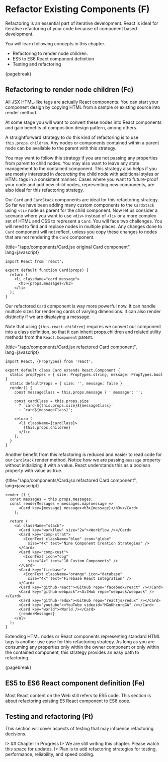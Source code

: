 # Refactor Existing Components (F)

Refactoring is an essential part of iterative development. React is ideal for iterative
refactoring of your code because of component based development.

You will learn following concepts in this chapter.

- Refactoring to render node children.
- ES5 to ES6 React component definition
- Testing and refactoring

{pagebreak}

## Refactoring to render node children (Fc)

All JSX HTML-like tags are actually React components. You can start your component
design by copying HTML from a sample or existing source into render method.

At some stage you will want to convert these nodes into React components and gain
benefits of composition design pattern, among others.

A straightforward strategy to do this kind of refactoring is
to use ```this.props.children```. Any nodes or components contained within a
parent node can be available to the parent with this strategy.

You may want to follow this strategy if you are not passing any properties
from parent to child nodes. You may also want to leave any state management to
the contained component. This strategy also helps if you are mostly interested
in *decorating* the child node with additional styles or HTML tags in a consistent
manner. Cases where you want to future-proof your code and add new child nodes,
representing new components, are also ideal for this refactoring strategy.

Our ```Card``` and ```CardStack``` components are ideal for this refactoring strategy.
So far we have been adding many custom components to the ```CardStack``` using ```<li>``` node
as parent for the child component. Now let us consider a scenario where you want to
use ```<div>``` instead of ```<li>``` or a more complex set of HTML and CSS to represent
a ```Card```. You will face two challenges. You will need to find and replace nodes in multiple
places. Any changes done to ```Card``` component will not reflect, unless you copy these
changes to nodes that are not rendering the ```Card``` component.

{title="/app/components/Card.jsx original Card component", lang=javascript}
~~~~~~~
import React from 'react';

export default function Card(props) {
  return (
    <li className="card message">
      <h3>{props.message}</h3>
    </li>
  );
}
~~~~~~~

Our refactored ```Card``` component is way more powerful now. It can handle
multiple sizes for rendering cards of varying dimensions. It can also render
distinctly if we are displaying a message.

Note that using ```{this.react.children}``` requires
we convert our component into a class definition, so that it can inherit
props.children and related utility methods from the ```React.Component``` parent.

{title="/app/components/Card.jsx refactored Card component", lang=javascript}
~~~~~~~
import React, {PropTypes} from 'react';

export default class Card extends React.Component {
  static propTypes = { size: PropTypes.string, message: PropTypes.bool }
  static defaultProps = { size: '', message: false }
  render() {
    const messageClass = this.props.message ? ' message': '';

    const cardClass = this.props.size
      ? `card-${this.props.size}${messageClass}`
      : `card${messageClass}`;

    return (
      <li className={cardClass}>
        {this.props.children}
      </li>
    );
  }
}
~~~~~~~

Another benefit from this refactoring is reduced and easier to read code for
our ```CardStack``` render method. Notice how we are passing ```message```
property without initializing it with a value. React understands this as a
boolean property with value as true.

{title="/app/components/Card.jsx refactored Card component", lang=javascript}
~~~~~~~
render () {
  const messages = this.props.messages;
  const renderMessages = messages.map(message =>
      <Card key={message} message><h3>{message}</h3></Card>
    );

  return (
    <ul className="stack">
      <Card key="workflow" size="2w"><Workflow /></Card>
      <Card key="comp-strat">
        <IconText className="blue" icon="globe"
          size="4x" text="Nine Component Creation Strategies" />
      </Card>
      <Card key="comp-cust">
        <IconText icon="cog"
          size="4x" text="10 Custom Components" />
      </Card>
      <Card key="firebase">
        <IconText className="orange" icon="database"
          size="4x" text="Firebase React Integration" />
      </Card>
      <Card key="github-react"><GitHub repo="facebook/react" /></Card>
      <Card key="github-webpack"><GitHub repo="webpack/webpack" /></Card>
      <Card key="github-redux"><GitHub repo="reactjs/redux" /></Card>
      <Card key="youtube"><YouTube videoid="MGuKhcnrqGA" /></Card>
      <Card key="world"><World /></Card>
      {renderMessages}
    </ul>
  );
}
~~~~~~~

Extending HTML nodes or React components representing standard HTML tags is another
use case for this refactoring strategy. As long as you are consuming any properties
only within the owner component or only within the contained component, this strategy
provides an easy path to refactoring.

{pagebreak}

## ES5 to ES6 React component definition (Fe)

Most React content on the Web still refers to ES5 code. This section is about
refactoring existing E5 React component to ES6 code.

## Testing and refactoring (Ft)

This section will cover aspects of testing that may influence refactoring decisions.

I> ## Chapter In Progress
I> We are still writing this chapter. Please watch this space for updates.
I> Plan is to add refactoring strategies for testing, performance, reliability, and speed coding.
